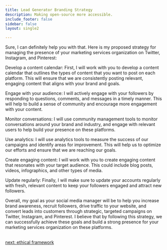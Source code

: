 ```yaml
---
title: Lead Generator Branding Strategy
description: Making open-source more accessible.
include_footer: false
sidebar: false
layout: single2 

---
```


<p>
Sure, I can definitely help you with that. Here is my proposed strategy for managing the presence of your marketing services organization on Twitter, Instagram, and Pinterest:

Develop a content calendar: First, I will work with you to develop a content calendar that outlines the types of content that you want to post on each platform. This will ensure that we are consistently posting relevant, engaging content that aligns with your brand and goals.

Engage with your audience: I will actively engage with your followers by responding to questions, comments, and messages in a timely manner. This will help to build a sense of community and encourage more engagement with your content.

Monitor conversations: I will use community management tools to monitor conversations around your brand and industry, and engage with relevant users to help build your presence on these platforms.

Use analytics: I will use analytics tools to measure the success of our campaigns and identify areas for improvement. This will help us to optimize our efforts and ensure that we are reaching our goals.

Create engaging content: I will work with you to create engaging content that resonates with your target audience. This could include blog posts, videos, infographics, and other types of media.

Update regularly: Finally, I will make sure to update your accounts regularly with fresh, relevant content to keep your followers engaged and attract new followers.

Overall, my goal as your social media manager will be to help you increase brand awareness, recruit followers, drive traffic to your website, and convert leads into customers through strategic, targeted campaigns on Twitter, Instagram, and Pinterest. I believe that by following this strategy, we can successfully achieve these goals and build a strong presence for your marketing services organization on these platforms.

<br>
<a href="https://workdojos.com/leadgenerator/ethics">next: ethical framework</a>
</p>